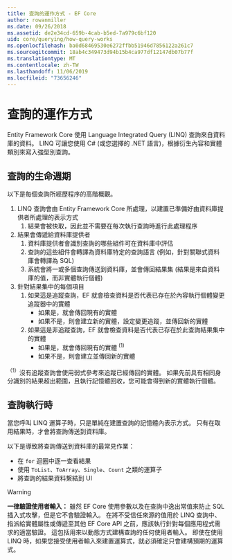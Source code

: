 ```yaml
---
title: 查詢的運作方式 - EF Core
author: rowanmiller
ms.date: 09/26/2018
ms.assetid: de2e34cd-659b-4cab-b5ed-7a979c6bf120
uid: core/querying/how-query-works
ms.openlocfilehash: ba0d68469530e6272ffbb51946d7856122a261c7
ms.sourcegitcommit: 18ab4c349473d94b15b4ca977df12147db07b77f
ms.translationtype: MT
ms.contentlocale: zh-TW
ms.lasthandoff: 11/06/2019
ms.locfileid: "73656246"
---
```

# <a name="how-queries-work"></a>查詢的運作方式

Entity Framework Core 使用 Language Integrated Query (LINQ) 查詢來自資料庫的資料。 LINQ 可讓您使用 C# (或您選擇的 .NET 語言)，根據衍生內容和實體類別來寫入強型別查詢。

## <a name="the-life-of-a-query"></a>查詢的生命週期

以下是每個查詢所經歷程序的高階概觀。

1. LINQ 查詢會由 Entity Framework Core 所處理，以建置已準備好由資料庫提供者所處理的表示方式
   1. 結果會被快取，因此並不需要在每次執行查詢時進行此處理程序
2. 結果會傳遞給資料庫提供者
   1. 資料庫提供者會識別查詢的哪些組件可在資料庫中評估
   2. 查詢的這些組件會轉譯為資料庫特定的查詢語言 (例如，針對關聯式資料庫會轉譯為 SQL)
   3. 系統會將一或多個查詢傳送到資料庫，並會傳回結果集 (結果是來自資料庫的值，而非實體執行個體)
3. 針對結果集中的每個項目
   1. 如果這是追蹤查詢，EF 就會檢查資料是否代表已存在於內容執行個體變更追蹤器中的實體
      * 如果是，就會傳回現有的實體
      * 如果不是，則會建立新的實體，設定變更追蹤，並傳回新的實體
   2. 如果這是非追蹤查詢，EF 就會檢查資料是否代表已存在於此查詢結果集中的實體
      * 如果是，就會傳回現有的實體 <sup>(1)</sup>
      * 如果不是，則會建立並傳回新的實體

<sup>（1）</sup>沒有追蹤查詢會使用弱式參考來追蹤已經傳回的實體。 如果先前具有相同身分識別的結果超出範圍，且執行記憶體回收，您可能會得到新的實體執行個體。

## <a name="when-queries-are-executed"></a>查詢執行時

當您呼叫 LINQ 運算子時，只是單純在建置查詢的記憶體內表示方式。 只有在取用結果時，才會將查詢傳送到資料庫。

以下是導致將查詢傳送到資料庫的最常見作業：

* 在 `for` 迴圈中逐一查看結果
* 使用 `ToList`、`ToArray`、`Single`、`Count` 之類的運算子
* 將查詢的結果資料繫結到 UI

> [!WARNING]  
> **一律驗證使用者輸入：** 雖然 EF Core 使用參數以及在查詢中逸出常值來防止 SQL 插入式攻擊，但是它不會驗證輸入。 在將不受信任來源的值用於 LINQ 查詢中、指派給實體屬性或傳遞至其他 EF Core API 之前，應該執行針對每個應用程式需求的適當驗證。 這包括用來以動態方式建構查詢的任何使用者輸入。 即使在使用 LINQ 時，如果您接受使用者輸入來建置運算式，就必須確定只會建構預期的運算式。
